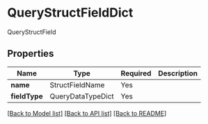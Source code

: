 # QueryStructFieldDict

QueryStructField

## Properties
| Name | Type | Required | Description |
| ------------ | ------------- | ------------- | ------------- |
**name** | StructFieldName | Yes |  |
**fieldType** | QueryDataTypeDict | Yes |  |


[[Back to Model list]](../../../README.md#models-v1-link) [[Back to API list]](../../README.md#documentation-for-api-endpoints) [[Back to README]](../../README.md)
